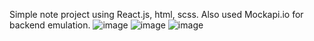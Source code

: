 Simple note project using React.js, html, scss. Also used Mockapi.io for backend emulation.
![image](https://user-images.githubusercontent.com/109813340/236908114-9c2acb33-d4e7-48cf-9c5d-24ddac3b228d.png)
![image](https://user-images.githubusercontent.com/109813340/236908174-48ae518f-9014-40bf-9174-224938bc4b37.png)
![image](https://user-images.githubusercontent.com/109813340/236908273-ccc87247-04b1-47ba-a3ee-6998565d9766.png)
 
